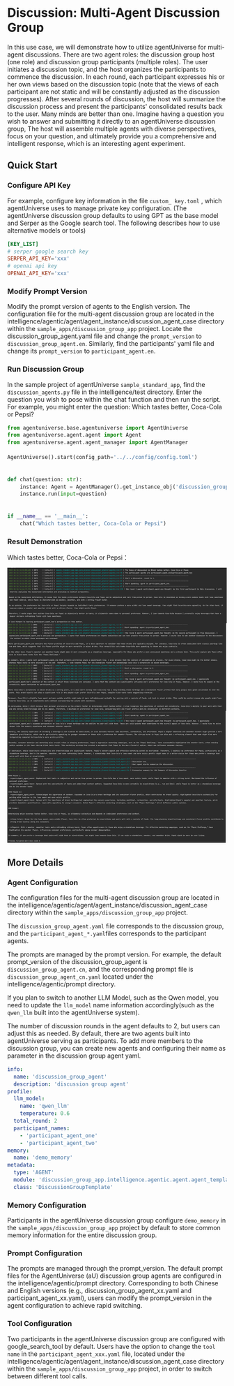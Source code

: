 # Discussion: Multi-Agent Discussion Group

In this use case, we will demonstrate how to utilize agentUniverse for multi-agent discussions.
There are two agent roles: the discussion group host (one role) and discussion group participants (multiple roles).
The user initiates a discussion topic, and the host organizes the participants to commence the discussion. In each round, each participant expresses his or her own views based on the discussion topic (note that the views of each participant are not static and will be constantly adjusted as the discussion progresses). After several rounds of discussion, the host will summarize the discussion process and present the participants' consolidated results back to the user.
Many minds are better than one. Imagine having a question you wish to answer and submitting it directly to an agentUniverse discussion group, The host will assemble multiple agents with diverse perspectives, focus on your question, and ultimately provide you a comprehensive and intelligent response, which is an interesting agent experiment.

## Quick Start
### Configure API Key
For example, configure key information in the file `custom_ key.toml` , which agentUniverse uses to manage private key configuration. (The agentUniverse discussion group defaults to using GPT as the base model and Serper as the Google search tool. The following describes how to use alternative models or tools)
```toml
[KEY_LIST]
# serper google search key
SERPER_API_KEY='xxx'
# openai api key
OPENAI_API_KEY='xxx'
```
### Modify Prompt Version
Modify the prompt version of agents to the English version. The configuration file for the multi-agent discussion group are located in the intelligence/agentic/agent/agent_instance/discussion_agent_case directory within the `sample_apps/discussion_group_app` project. Locate the discussion_group_agent.yaml file and change the `prompt_version` to `discussion_group_agent.en`. Similarly, find the participants' yaml file and change its `prompt_version` to `participant_agent.en`.


### Run Discussion Group
In the sample project of agentUniverse `sample_standard_app`, find the `discussion_agents.py` file in the intelligence/test directory. Enter the question you wish to pose within the chat function and then run the script.
For example, you might enter the question: Which tastes better, Coca-Cola or Pepsi?
```python
from agentuniverse.base.agentuniverse import AgentUniverse
from agentuniverse.agent.agent import Agent
from agentuniverse.agent.agent_manager import AgentManager

AgentUniverse().start(config_path='../../config/config.toml')


def chat(question: str):
    instance: Agent = AgentManager().get_instance_obj('discussion_group_agent')
    instance.run(input=question)


if __name__ == '__main__':
    chat("Which tastes better, Coca-Cola or Pepsi")
```
### Result Demonstration
Which tastes better, Coca-Cola or Pepsi：

![](../../_picture/coca-cola_or_pepsi.png)


## More Details
### Agent Configuration
The configuration files for the multi-agent discussion group are located in the intelligence/agentic/agent/agent_instance/discussion_agent_case directory within the `sample_apps/discussion_group_app` project.

The `discussion_group_agent.yaml` file corresponds to the discussion group, and the `participant_agent_*.yaml`files corresponds to the participant agents.

The prompts are managed by the prompt version. For example, the default prompt_version of the discussion_group_agent is `discussion_group_agent.cn`, and the corresponding prompt file is `discussion_group_agent_cn.yaml` located under the intelligence/agentic/prompt directory.

If you plan to switch to another LLM Model, such as the Qwen model, you need to update the `llm_model` name information accordingly(such as the `qwen_llm` built into the agentUniverse system).

The number of discussion rounds in the agent defaults to 2, but users can adjust this as needed. By default, there are two agents built into agentUniverse serving as participants. To add more members to the discussion group, you can create new agents and configuring their name as parameter in the discussion group agent yaml.

```yaml
info:
  name: 'discussion_group_agent'
  description: 'discussion group agent'
profile:
  llm_model:
    name: 'qwen_llm'
    temperature: 0.6
  total_round: 2
  participant_names:
    - 'participant_agent_one'
    - 'participant_agent_two'
memory:
  name: 'demo_memory'
metadata:
  type: 'AGENT'
  module: 'discussion_group_app.intelligence.agentic.agent.agent_template.discussion_group_template'
  class: 'DiscussionGroupTemplate'
```

### Memory Configuration
Participants in the agentUniverse discussion group configure `demo_memory` in the `sample_apps/discussion_group_app` project by default to store common memory information for the entire discussion group.

### Prompt Configuration
The prompts are managed through the prompt_version. The default prompt files for the AgentUniverse (aU) discussion group agents are configured in the intelligence/agentic/prompt directory. Corresponding to both Chinese and English versions (e.g., discussion_group_agent_xx.yaml and participant_agent_xx.yaml), users can modify the prompt_version in the agent configuration to achieve rapid switching.

### Tool Configuration
Two participants in the agentUniverse discussion group are configured with google_search_tool by default. Users have the option to change the `tool name` in the `participant_agent_xxx.yaml` file, located under the intelligence/agentic/agent/agent_instance/discussion_agent_case directory within the `sample_apps/discussion_group_app` project, in order to switch between different tool calls.